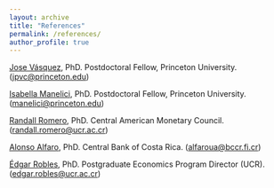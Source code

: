 ```yaml
---
layout: archive
title: "References"
permalink: /references/
author_profile: true
---
```


[Jose Vásquez](https://jpvasquez-econ.github.io/), PhD. Postdoctoral Fellow, Princeton University. (jpvc@princeton.edu)

[Isabella Manelici](https://www.isabelamanelici.com/), PhD. Postdoctoral Fellow, Princeton University. (manelici@princeton.edu)

[Randall Romero](http://randall-romero.com/), PhD. Central American Monetary Council. (randall.romero@ucr.ac.cr)

[Alonso Alfaro](https://sites.google.com/view/alfarourena), PhD. Central Bank of Costa Rica. (alfaroua@bccr.fi.cr)

[Édgar Robles](http://microeconomia.xyz/), PhD. Postgraduate Economics Program Director (UCR). (edgar.robles@ucr.ac.cr)


